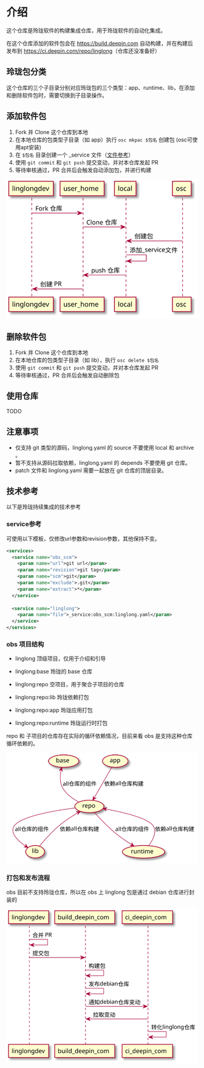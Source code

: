 # 介绍

这个仓库是玲珑软件的构建集成仓库，用于玲珑软件的自动化集成。

在这个仓库添加的软件包会在 <https://build.deepin.com> 自动构建，并在构建后发布到 <https://ci.deepin.com/repo/linglong>（仓库还没准备好）

## 玲珑包分类

这个仓库的三个子目录分别对应玲珑包的三个类型：app、runtime、lib，在添加和删除软件包时，需要切换到子目录操作。

## 添加软件包

1. Fork 并 Clone 这个仓库到本地
2. 在本地仓库的包类型子目录（如 app）执行 `osc mkpac $包名` 创建包 (osc可使用apt安装)
3. 在 `$包名` 目录创建一个 _service 文件（[文件参考](#service参考)）
4. 使用 `git commit` 和 `git push` 提交变动，并对本仓库发起 PR
5. 等待审核通过，PR 合并后会触发自动添加包，并进行构建

![create_package](./create_package.svg)

## 删除软件包

1. Fork 并 Clone 这个仓库到本地
2. 在本地仓库的包类型子目录（如 lib），执行 `osc delete $包名`
3. 使用 `git commit` 和 `git push` 提交变动，并对本仓库发起 PR
4. 等待审核通过，PR 合并后会触发自动删除包

## 使用仓库

TODO

## 注意事项

- 仅支持 git 类型的源码，linglong.yaml 的 source 不要使用 local 和 archive 。
- 暂不支持从源码拉取依赖，linglong.yaml 的 depends 不要使用 git 仓库。
- patch 文件和 linglong.yaml 需要一起放在 git 仓库的顶层目录。

## 技术参考

以下是玲珑持续集成的技术参考

### service参考

可使用以下模板，仅修改url参数和revision参数，其他保持不变。

```xml
<services>
  <service name="obs_scm">
    <param name="url">git url</param>
    <param name="revision">git tag</param>
    <param name="scm">git</param>
    <param name="exclude">.git</param>
    <param name="extract">*</param>
  </service>
  
  <service name="linglong">
    <param name="file">_service:obs_scm:linglong.yaml</param>
  </service>
</services>
```

### obs 项目结构

- linglong 顶级项目，仅用于介绍和引导

- linglong:base 玲珑的 base 仓库

- linglong:repo 空项目，用于聚合子项目的仓库

- linglong:repo:lib 玲珑依赖打包

- linglong:repo:app 玲珑应用打包

- linglong:repo:runtime 玲珑运行时打包

repo 和 子项目的仓库存在实际的循环依赖情况，目前来看 obs 是支持这种仓库循环依赖的。


![repo](./repo.svg)

### 打包和发布流程

obs 目前不支持玲珑仓库，所以在 obs 上 linglong 包是通过 debian 仓库进行封装的


![repo_publish](./repo_publish.svg)